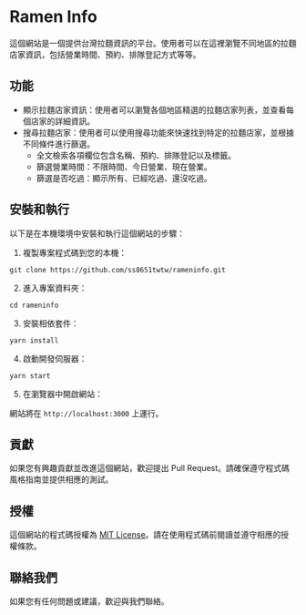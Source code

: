 # Ramen Info

這個網站是一個提供台灣拉麵資訊的平台。使用者可以在這裡瀏覽不同地區的拉麵店家資訊，包括營業時間、預約、排隊登記方式等等。

## 功能

- 顯示拉麵店家資訊：使用者可以瀏覽各個地區精選的拉麵店家列表，並查看每個店家的詳細資訊。
- 搜尋拉麵店家：使用者可以使用搜尋功能來快速找到特定的拉麵店家，並根據不同條件進行篩選。
    - 全文檢索各項欄位包含名稱、預約、排隊登記以及標籤。
    - 篩選營業時間：不限時間、今日營業、現在營業。
    - 篩選是否吃過：顯示所有、已經吃過、還沒吃過。

## 安裝和執行

以下是在本機環境中安裝和執行這個網站的步驟：

1. 複製專案程式碼到您的本機：

```shell
git clone https://github.com/ss8651twtw/rameninfo.git
```

2. 進入專案資料夾：

```shell
cd rameninfo
```

3. 安裝相依套件：

```shell
yarn install
```

4. 啟動開發伺服器：

```shell
yarn start
```

5. 在瀏覽器中開啟網站：

網站將在 `http://localhost:3000` 上運行。

## 貢獻

如果您有興趣貢獻並改進這個網站，歡迎提出 Pull Request。請確保遵守程式碼風格指南並提供相應的測試。

## 授權

這個網站的程式碼授權為 [MIT License](LICENSE)。請在使用程式碼前閱讀並遵守相應的授權條款。

## 聯絡我們

如果您有任何問題或建議，歡迎與我們聯絡。